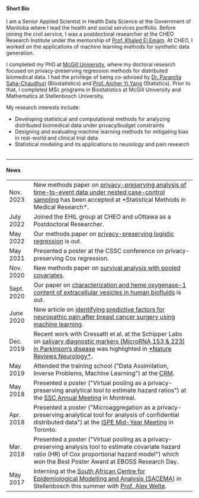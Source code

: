 
#### <i class="fa fa-chevron-right"></i> Short Bio

I am a Senior Applied Scientist in Health Data Science at the Government of Manitoba where I lead the health and social services portfolio. Before joining the civil service, I was a postdoctoral researcher at the CHEO Research Institute under the mentorship of [Prof. Khaled El Emam](https://www.ehealthinformation.ca/home). At CHEO, I worked on the applications of machine learning methods for synthetic data generation.  

I completed my PhD at [McGill University](https://www.mcgill.ca/qls/), where my doctoral research focused on privacy-preserving regression methods for distributed biomedical data. I had the privilege of being co-advised by [Dr. Paramita Saha-Chaudhuri](https://sites.google.com/site/paramitasaharesearch/) (Biostatistics) and [Prof. Archer Yi Yang](https://www.math.mcgill.ca/yyang/) (Statistics). Prior to that, I completed MSc programs in Biostatistics at McGill University and Mathematics at Stellenbosch University.  

My research interests include:

- Developing statistical and computational methods for analyzing distributed biomedical data under privacy/budget constraints  
- Designing and evaluating machine learning methods for mitigating bias in real-world and clinical trial data   
- Statistical modeling and its applications to neurology and pain research  

<table class="table table-hover">
  <tr>
  </tr>
</table>

---

#### <i class="fa fa-chevron-right"></i> News

<table class="table table-hover">
  <tr>
    <td class='col-md-3'>Nov. 2023</td>
    <td>New methods paper on <a href='https://journals.sagepub.com/doi/10.1177/09622802231215804'>privacy-preserving analysis of time-to-event data under nested case-control sampling</a> has been accepted at *Statistical Methods in Medical Research*.</td>
  </tr>
  <tr>
    <td class='col-md-3'>July 2022</td>
    <td>Joined the EHIL group at CHEO and uOttawa as a Postdoctoral Researcher.</td>
  </tr>
  <tr>
    <td class='col-md-3'>May 2022</td>
    <td>Our methods paper on <a href='https://doi.org/10.1093/jssam/smac013'>privacy-preserving logistic regression</a> is out.</td>
  </tr>
  <tr>
    <td class='col-md-3'>May 2021</td>
    <td>Presented a poster at the CSSC conference on privacy-preserving Cox regression.</td>
  </tr>
  <tr>
    <td class='col-md-3'>Nov. 2020</td>
    <td>New methods paper on <a href='https://doi.org/10.1002/sim.8816'>survival analysis with pooled covariates</a>.</td>
  </tr>
  <tr>
    <td class='col-md-3'>Sept. 2020</td>
    <td>Our paper on <a href='https://doi.org/10.1111/jnc.15167'>characterization and heme oxygenase-1 content of extracellular vesicles in human biofluids</a> is out.</td>
  </tr>
  <tr>
    <td class='col-md-3'>June 2020</td>
    <td>New article on <a href='https://doi.org/10.1016/j.ijmedinf.2020.104170'>identifying predictive factors for neuropathic pain after breast cancer surgery using machine learning</a>.</td>
  </tr>
  <tr>
    <td class='col-md-3'>Dec. 2019</td>
    <td>Recent work with Cressatti et al. at the Schipper Labs on <a href='https://doi.org/10.1002/mds.27935'>salivary diagnostic markers (MicroRNA 153 & 223) in Parkinson’s disease</a> was highlighted in <a href='https://www.nature.com/articles/s41582-019-0305-y'>*Nature Reviews Neurology*</a>.</td>
  </tr>
  <tr>
    <td class='col-md-3'>May 2019</td>
    <td>Attended the training school ("Data Assimilation, Inverse Problems, Machine Learning") at the <a href='http://www.crm.umontreal.ca/en/'>CRM</a>.</td>
  </tr>
  <tr>
    <td class='col-md-3'>May 2018</td>
    <td>Presented a poster ("Virtual pooling as a privacy-preserving analytical tool to estimate hazard ratios") at the <a href='https://ssc.ca/en/meeting/annual/presentation/virtual-pooling-a-privacy-preserving-analysis-tool-estimate-covariate'>SSC Annual Meeting</a> in Montreal.</td>
  </tr>
  <tr>
    <td class='col-md-3'>Apr. 2018</td>
    <td>Presented a poster ("Microaggregation as a privacy-preserving analytical tool for analysis of confidential distributed data") at the <a href='https://www.pharmacoepi.org/meetings/mid-year-2018/'>ISPE Mid-Year Meeting</a> in Toronto.</td>
  </tr>
  <tr>
    <td class='col-md-3'>Mar. 2018</td>
    <td>Presented a poster ("Virtual pooling as a privacy-preserving analysis tool to estimate covariate hazard ratio (HR) of Cox proportional hazard model") which won the Best Poster Award at EBOSS Research Day.</td>
  </tr>
  <tr>
    <td class='col-md-3'>May 2017</td>
    <td>Interning at the <a href='http://www.sacema.org/'>South African Centre for Epidemiological Modelling and Analysis (SACEMA)</a> in Stellenbosch this summer with <a href='http://www.sacema.org/people/staff'>Prof. Alex Welte</a>.</td>
  </tr>
</table>






